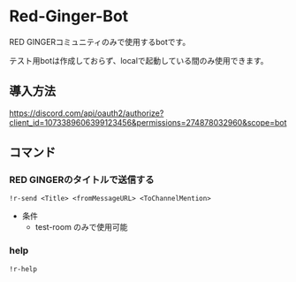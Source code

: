 # Red-Ginger-Bot

RED GINGERコミュニティのみで使用するbotです。

テスト用botは作成しておらず、localで起動している間のみ使用できます。

## 導入方法

https://discord.com/api/oauth2/authorize?client_id=1073389606399123456&permissions=274878032960&scope=bot

## コマンド

### RED GINGERのタイトルで送信する

`!r-send <Title> <fromMessageURL> <ToChannelMention>`

- 条件
    - test-room のみで使用可能

### help

`!r-help`